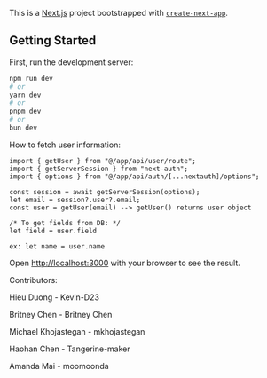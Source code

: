 This is a [Next.js](https://nextjs.org/) project bootstrapped with [`create-next-app`](https://github.com/vercel/next.js/tree/canary/packages/create-next-app).

## Getting Started

First, run the development server:

```bash
npm run dev
# or
yarn dev
# or
pnpm dev
# or
bun dev
```

How to fetch user information:
```
import { getUser } from "@/app/api/user/route";
import { getServerSession } from "next-auth";
import { options } from "@/app/api/auth/[...nextauth]/options";

const session = await getServerSession(options);
let email = session?.user?.email;
const user = getUser(email) --> getUser() returns user object

/* To get fields from DB: */
let field = user.field

ex: let name = user.name
```

Open [http://localhost:3000](http://localhost:3000) with your browser to see the result.

Contributors:

Hieu Duong - Kevin-D23

Britney Chen - Britney Chen

Michael Khojastegan - mkhojastegan

Haohan Chen - Tangerine-maker

Amanda Mai - moomoonda
